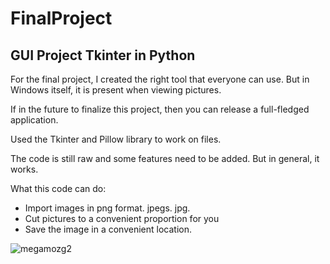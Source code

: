 # FinalProject
## GUI Project Tkinter in Python

For the final project, I created the right tool that everyone can use. But in Windows itself, it is present when viewing pictures.

If in the future to finalize this project, then you can release a full-fledged application.

Used the Tkinter and Pillow library to work on files.

The code is still raw and some features need to be added. But in general, it works.

What this code can do:
- Import images in png format. jpegs. jpg.
- Cut pictures to a convenient proportion for you
- Save the image in a convenient location.


![megamozg2](https://user-images.githubusercontent.com/102587244/171124324-d790c7de-5d7b-4296-aec9-1d69c7e01639.jpg)
